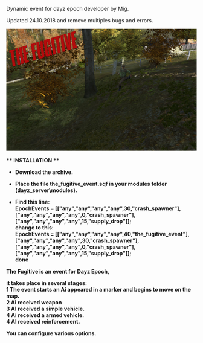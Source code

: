 Dynamic event for dayz epoch developer by Mig.</br>

Updated 24.10.2018 and remove multiples bugs and errors.

![alt text](https://github.com/MigSDev5/TheFugitive_event/blob/master/thefugitive.png)

<b>** INSTALLATION **</br>
  - Download the archive.</br>
  
  - Place the file the_fugitive_event.sqf in your modules folder (dayz_server\modules).</br>
  - Find this line:</br>
     EpochEvents = [["any","any","any","any",30,"crash_spawner"],["any","any","any","any",0,"crash_spawner"],["any","any","any","any",15,"supply_drop"]];<br/>
   change to this:<br/>
      EpochEvents = [["any","any","any","any",40,"the_fugitive_event"],["any","any","any","any",30,"crash_spawner"],["any","any","any","any",0,"crash_spawner"],["any","any","any","any",15,"supply_drop"]];<br/>
   done
   
   The Fugitive is an event for Dayz Epoch,</br> 
   
   it takes place in several stages:</br>
   1 The event starts an Ai appeared in a marker and begins to move on the map.</br>
   2 Ai received weapon</br>
   3 AI received a simple vehicle.</br>
   4 Ai received a armed vehicle.</br>
   4 AI received reinforcement.</br>
   
   You can configure various options.
